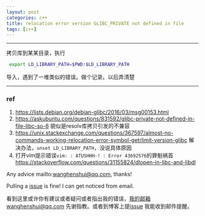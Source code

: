 ```yaml
---
layout: post
categories: c++
title: relocation error version GLIBC_PRIVATE not defined in file 
tags: [c++]
---
```


  

---



拷贝库到某某目录，执行

```bash
 export LD_LIBRARY_PATH=$PWD:$LD_LIBRARY_PATH
```

导入，遇到了一堆类似的错误。做个记录。以后弄清楚

----

### ref

1. https://lists.debian.org/debian-glibc/2016/03/msg00153.html
2. https://askubuntu.com/questions/831592/glibc-private-not-defined-in-file-libc-so-6 貌似是resolv库拷贝引发的不兼容
3. https://unix.stackexchange.com/questions/367597/almost-no-commands-working-relocation-error-symbol-getrlimit-version-glibc 解决办法，`unset LD_LIBRARY_PATH`，没说具体原因
4. 打开vim提示错误`vim: : ATUSHHH-! : Error 43692576`的罪魁祸首 https://stackoverflow.com/questions/31155824/dlopen-in-libc-and-libdl



Any advice mailto:wanghenshui@qq.com, thanks! 

Pulling a [issue](https://github.com/wanghenshui/wanghenshui.github.io/issues/new) is fine! I can get noticed from email.

看到这里或许你有建议或者疑问或者指出我的错误，我的邮箱wanghenshui@qq.com 先谢指教。或者到博客上提[issue](https://github.com/wanghenshui/wanghenshui.github.io/issues/new) 我能收到邮件提醒。